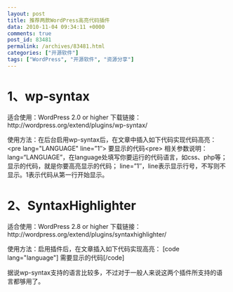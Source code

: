 ```yaml
---
layout: post
title: 推荐两款WordPress高亮代码插件
data: 2010-11-04 09:34:11 +0000
comments: true
post_id: 83481
permalink: /archives/83481.html
categories: ["开源软件"]
tags: ["WordPress", "开源软件", "资源分享"]
---
```


<h1>1、wp-syntax</h1>
适合使用：WordPress 2.0 or higher
下载链接：http://wordpress.org/extend/plugins/wp-syntax/

使用方法：在后台启用wp-syntax后，在文章中插入如下代码实现代码高亮：
&lt;pre lang="LANGUAGE" line=”1″&gt; 要显示的代码&lt;pre&gt;
相关参数说明：
lang=“LANGUAGE”，在language处填写你要运行的代码语言，如css、php等；
显示的代码，就是你要高亮显示的代码；
line=”1″，line表示显示行号，不写则不显示。1表示代码从第一行开始显示。
<h1>2、SyntaxHighlighter</h1>
适合使用：WordPress 2.8 or higher
下载链接：http://wordpress.org/extend/plugins/syntaxhighlighter/

使用方法：启用插件后，在文章插入如下代码实现高亮：
[code lang="language"] 需要显示的代码[/code]

据说wp-syntax支持的语言比较多，不过对于一般人来说这两个插件所支持的语言都够用了。
